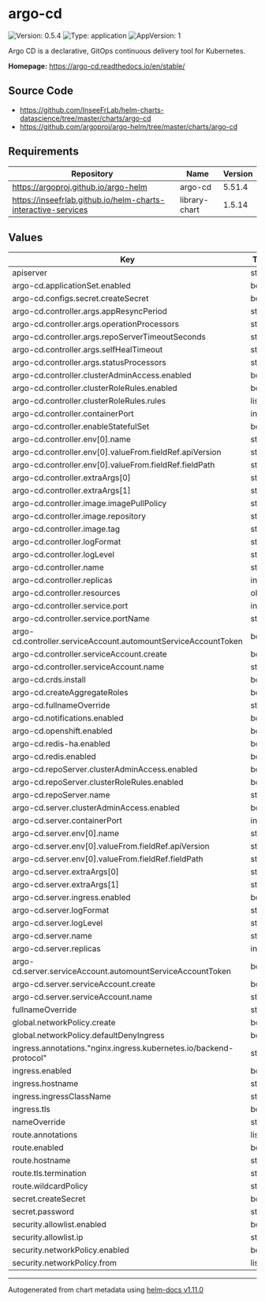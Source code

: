 # argo-cd

![Version: 0.5.4](https://img.shields.io/badge/Version-0.5.4-informational?style=flat-square) ![Type: application](https://img.shields.io/badge/Type-application-informational?style=flat-square) ![AppVersion: 1](https://img.shields.io/badge/AppVersion-1-informational?style=flat-square)

Argo CD is a declarative, GitOps continuous delivery tool for Kubernetes.

**Homepage:** <https://argo-cd.readthedocs.io/en/stable/>

## Source Code

* <https://github.com/InseeFrLab/helm-charts-datascience/tree/master/charts/argo-cd>
* <https://github.com/argoproj/argo-helm/tree/master/charts/argo-cd>

## Requirements

| Repository | Name | Version |
|------------|------|---------|
| https://argoproj.github.io/argo-helm | argo-cd | 5.51.4 |
| https://inseefrlab.github.io/helm-charts-interactive-services | library-chart | 1.5.14 |

## Values

| Key | Type | Default | Description |
|-----|------|---------|-------------|
| apiserver | string | `"https://kubernetes.default.svc"` |  |
| argo-cd.applicationSet.enabled | bool | `false` |  |
| argo-cd.configs.secret.createSecret | bool | `false` |  |
| argo-cd.controller.args.appResyncPeriod | string | `"180"` |  |
| argo-cd.controller.args.operationProcessors | string | `"10"` |  |
| argo-cd.controller.args.repoServerTimeoutSeconds | string | `"60"` |  |
| argo-cd.controller.args.selfHealTimeout | string | `"5"` |  |
| argo-cd.controller.args.statusProcessors | string | `"20"` |  |
| argo-cd.controller.clusterAdminAccess.enabled | bool | `false` |  |
| argo-cd.controller.clusterRoleRules.enabled | bool | `false` |  |
| argo-cd.controller.clusterRoleRules.rules | list | `[]` |  |
| argo-cd.controller.containerPort | int | `8082` |  |
| argo-cd.controller.enableStatefulSet | bool | `true` |  |
| argo-cd.controller.env[0].name | string | `"KUBERNETES_NAMESPACE"` |  |
| argo-cd.controller.env[0].valueFrom.fieldRef.apiVersion | string | `"v1"` |  |
| argo-cd.controller.env[0].valueFrom.fieldRef.fieldPath | string | `"metadata.namespace"` |  |
| argo-cd.controller.extraArgs[0] | string | `"--namespace"` |  |
| argo-cd.controller.extraArgs[1] | string | `"$(KUBERNETES_NAMESPACE)"` |  |
| argo-cd.controller.image.imagePullPolicy | string | `nil` |  |
| argo-cd.controller.image.repository | string | `nil` |  |
| argo-cd.controller.image.tag | string | `nil` |  |
| argo-cd.controller.logFormat | string | `"text"` |  |
| argo-cd.controller.logLevel | string | `"info"` |  |
| argo-cd.controller.name | string | `"application-controller"` |  |
| argo-cd.controller.replicas | int | `1` |  |
| argo-cd.controller.resources | object | `{}` |  |
| argo-cd.controller.service.port | int | `443` |  |
| argo-cd.controller.service.portName | string | `"https-controller"` |  |
| argo-cd.controller.serviceAccount.automountServiceAccountToken | bool | `true` |  |
| argo-cd.controller.serviceAccount.create | bool | `true` |  |
| argo-cd.controller.serviceAccount.name | string | `"argocd-application-controller"` |  |
| argo-cd.crds.install | bool | `false` |  |
| argo-cd.createAggregateRoles | bool | `false` |  |
| argo-cd.fullnameOverride | string | `"argocd"` |  |
| argo-cd.notifications.enabled | bool | `false` |  |
| argo-cd.openshift.enabled | bool | `false` |  |
| argo-cd.redis-ha.enabled | bool | `false` |  |
| argo-cd.redis.enabled | bool | `true` |  |
| argo-cd.repoServer.clusterAdminAccess.enabled | bool | `false` |  |
| argo-cd.repoServer.clusterRoleRules.enabled | bool | `false` |  |
| argo-cd.repoServer.name | string | `"repo-server"` |  |
| argo-cd.server.clusterAdminAccess.enabled | bool | `false` |  |
| argo-cd.server.containerPort | int | `8080` |  |
| argo-cd.server.env[0].name | string | `"KUBERNETES_NAMESPACE"` |  |
| argo-cd.server.env[0].valueFrom.fieldRef.apiVersion | string | `"v1"` |  |
| argo-cd.server.env[0].valueFrom.fieldRef.fieldPath | string | `"metadata.namespace"` |  |
| argo-cd.server.extraArgs[0] | string | `"--namespace"` |  |
| argo-cd.server.extraArgs[1] | string | `"$(KUBERNETES_NAMESPACE)"` |  |
| argo-cd.server.ingress.enabled | bool | `false` |  |
| argo-cd.server.logFormat | string | `"text"` |  |
| argo-cd.server.logLevel | string | `"info"` |  |
| argo-cd.server.name | string | `"server"` |  |
| argo-cd.server.replicas | int | `1` |  |
| argo-cd.server.serviceAccount.automountServiceAccountToken | bool | `true` |  |
| argo-cd.server.serviceAccount.create | bool | `true` |  |
| argo-cd.server.serviceAccount.name | string | `"argocd-server"` |  |
| fullnameOverride | string | `"argocd"` |  |
| global.networkPolicy.create | bool | `false` |  |
| global.networkPolicy.defaultDenyIngress | bool | `false` |  |
| ingress.annotations."nginx.ingress.kubernetes.io/backend-protocol" | string | `"HTTPS"` |  |
| ingress.enabled | bool | `true` |  |
| ingress.hostname | string | `"chart-example.local"` |  |
| ingress.ingressClassName | string | `""` |  |
| ingress.tls | bool | `true` |  |
| nameOverride | string | `""` |  |
| route.annotations | list | `[]` |  |
| route.enabled | bool | `false` |  |
| route.hostname | string | `"chart-example.local"` |  |
| route.tls.termination | string | `"edge"` |  |
| route.wildcardPolicy | string | `"None"` |  |
| secret.createSecret | bool | `true` |  |
| secret.password | string | `"changeme"` |  |
| security.allowlist.enabled | bool | `true` |  |
| security.allowlist.ip | string | `"0.0.0.0/0"` |  |
| security.networkPolicy.enabled | bool | `true` |  |
| security.networkPolicy.from | list | `[]` |  |

----------------------------------------------
Autogenerated from chart metadata using [helm-docs v1.11.0](https://github.com/norwoodj/helm-docs/releases/v1.11.0)
